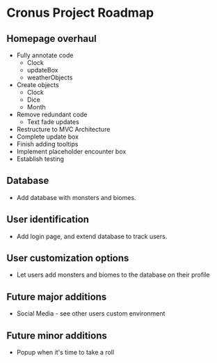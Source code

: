 # Cronus Project Roadmap

## Homepage overhaul 
* Fully annotate code
  * Clock
  * updateBox
  * weatherObjects
* Create objects
  * Clock
  * Dice
  * Month
* Remove redundant code
  * Text fade updates
* Restructure to MVC Architecture
* Complete update box 
* Finish adding tooltips
* Implement placeholder encounter box
* Establish testing
## Database  
* Add database with monsters and biomes. 
  
## User identification 
* Add login page, and extend database to track users. 
  
## User customization options
* Let users add monsters and biomes to the database on their profile
  
## Future major additions
* Social Media - see other users custom environment
  
## Future minor additions
* Popup when it's time to take a roll